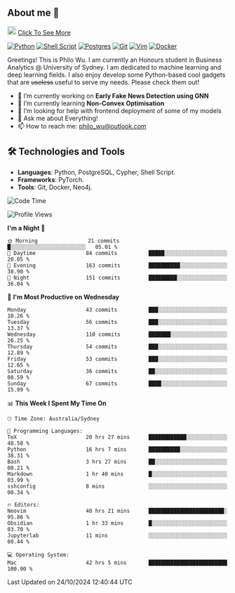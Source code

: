 ## About me 🤗

<a href="#"><img src="https://media.giphy.com/media/hvRJCLFzcasrR4ia7z/giphy.gif" width="20px" height="20px"></a> [Click To See More](https://codeboyphilo.github.io)

[![Python](https://img.shields.io/badge/python-3670A0?style=for-the-badge&logo=python&logoColor=ffdd54)](#)
[![Shell Script](https://img.shields.io/badge/shell_script-%23121011.svg?style=for-the-badge&logo=gnu-bash&logoColor=white)](#)
[![Postgres](https://img.shields.io/badge/postgres-%23316192.svg?style=for-the-badge&logo=postgresql&logoColor=white)](#)
[![Git](https://img.shields.io/badge/git-%23F05033.svg?style=for-the-badge&logo=git&logoColor=white)](#)
[![Vim](https://img.shields.io/badge/VIM-%2311AB00.svg?style=for-the-badge&logo=vim&logoColor=white)](#)
[![Docker](https://img.shields.io/badge/docker-%230db7ed.svg?style=for-the-badge&logo=docker&logoColor=white)](#)

Greetings! This is Philo Wu. I am currently an Honours student in Business Analytics \@ University of Sydney. I am dedicated to machine learning and deep learning fields. I also enjoy develop some Python-based cool gadgets that are ~~useless~~ useful to serve my needs. Please check them out!

- 🔭 I’m currently working on **Early Fake News Detection using GNN**
- 🌱 I’m currently learning **Non-Convex Optimisation**
- 🤔 I’m looking for help with frontend deployment of some of my models
- 💬 Ask me about Everything!
- 📫 How to reach me: philo_wu@outlook.com

## 🛠 Technologies and Tools
- **Languages**: Python, PostgreSQL, Cypher, Shell Script.
- **Frameworks**: PyTorch.
- **Tools**: Git, Docker, Neo4j.

<!--START_SECTION:waka-->
![Code Time](http://img.shields.io/badge/Code%20Time-593%20hrs%2027%20mins-blue)

![Profile Views](http://img.shields.io/badge/Profile%20Views-0-blue)

**I'm a Night 🦉** 

```text
🌞 Morning                21 commits          █░░░░░░░░░░░░░░░░░░░░░░░░   05.01 % 
🌆 Daytime                84 commits          █████░░░░░░░░░░░░░░░░░░░░   20.05 % 
🌃 Evening                163 commits         ██████████░░░░░░░░░░░░░░░   38.90 % 
🌙 Night                  151 commits         █████████░░░░░░░░░░░░░░░░   36.04 % 
```
📅 **I'm Most Productive on Wednesday** 

```text
Monday                   43 commits          ███░░░░░░░░░░░░░░░░░░░░░░   10.26 % 
Tuesday                  56 commits          ███░░░░░░░░░░░░░░░░░░░░░░   13.37 % 
Wednesday                110 commits         ███████░░░░░░░░░░░░░░░░░░   26.25 % 
Thursday                 54 commits          ███░░░░░░░░░░░░░░░░░░░░░░   12.89 % 
Friday                   53 commits          ███░░░░░░░░░░░░░░░░░░░░░░   12.65 % 
Saturday                 36 commits          ██░░░░░░░░░░░░░░░░░░░░░░░   08.59 % 
Sunday                   67 commits          ████░░░░░░░░░░░░░░░░░░░░░   15.99 % 
```


📊 **This Week I Spent My Time On** 

```text
🕑︎ Time Zone: Australia/Sydney

💬 Programming Languages: 
TeX                      20 hrs 27 mins      ████████████░░░░░░░░░░░░░   48.58 % 
Python                   16 hrs 7 mins       ██████████░░░░░░░░░░░░░░░   38.31 % 
Bash                     3 hrs 27 mins       ██░░░░░░░░░░░░░░░░░░░░░░░   08.21 % 
Markdown                 1 hr 40 mins        █░░░░░░░░░░░░░░░░░░░░░░░░   03.99 % 
sshconfig                8 mins              ░░░░░░░░░░░░░░░░░░░░░░░░░   00.34 % 

🔥 Editors: 
Neovim                   40 hrs 21 mins      ████████████████████████░   95.86 % 
Obsidian                 1 hr 33 mins        █░░░░░░░░░░░░░░░░░░░░░░░░   03.70 % 
Jupyterlab               11 mins             ░░░░░░░░░░░░░░░░░░░░░░░░░   00.44 % 

💻 Operating System: 
Mac                      42 hrs 5 mins       █████████████████████████   100.00 % 
```


 Last Updated on 24/10/2024 12:40:44 UTC
<!--END_SECTION:waka-->
